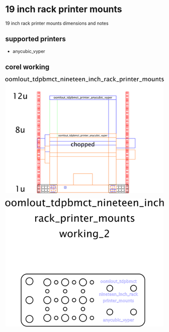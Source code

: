 # 19 inch rack printer mounts
19 inch rack printer mounts dimensions and notes  
## supported printers  
* anycubic_vyper
  





## corel working
![](working_600.png) 



![](working_2_600.png) 














